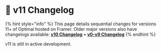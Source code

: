 # 📓 v11 Changelog

{% hint style="info" %}
This page details sequential changes for versions 11+ of Optimal hosted on Framer. Older  major versions also have changelogs available: [**v10 Changelog**](optimal-on-readymag/oor-changelog.md) • [**v0-v9 Changelog**](legacy/ooc-changelog.md)
{% endhint %}

v11 is still in active development.
